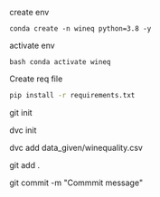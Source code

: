 create env
```
conda create -n wineq python=3.8 -y
```

activate env
```
bash conda activate wineq
```

Create req file
```bash
pip install -r requirements.txt
```

git init


dvc init


dvc add data_given/winequality.csv

git add .

git commit -m "Commmit message"

